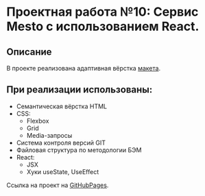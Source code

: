 # Проектная работа №10: Сервис Mesto с использованием React.

## Описание

В проекте реализована адаптивная вёрстка [макета](https://www.figma.com/file/2cn9N9jSkmxD84oJik7xL7/JavaScript.-Sprint-4?node-id=0%3A1).

## При реализации использованы:

* Семантическая вёрстка HTML
* CSS:
  * Flexbox
  * Grid
  * Media-запросы
* Система контроля версий GIT
* Файловая структура по методологии БЭМ
* React:
  * JSX
  * Хуки useState, UseEffect

 Ссылка на проект на [GitHubPages](https://vovitolog.github.io/mesto-react/).
